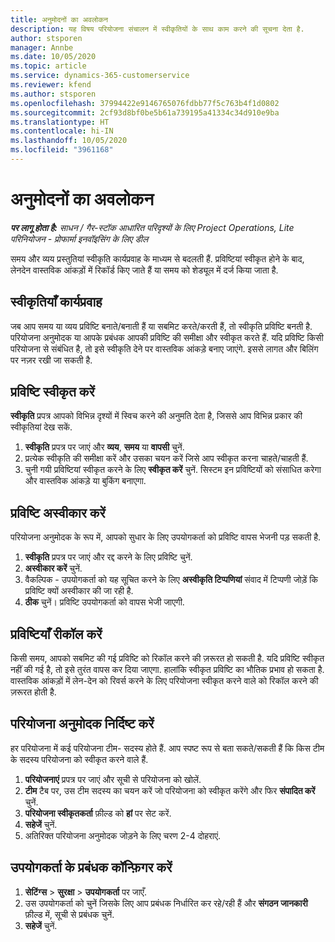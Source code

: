 ```yaml
---
title: अनुमोदनों का अवलोकन
description: यह विषय परियोजना संचालन में स्वीकृतियों के साथ काम करने की सूचना देता है.
author: stsporen
manager: Annbe
ms.date: 10/05/2020
ms.topic: article
ms.service: dynamics-365-customerservice
ms.reviewer: kfend
ms.author: stsporen
ms.openlocfilehash: 37994422e9146765076fdbb77f5c763b4f1d0802
ms.sourcegitcommit: 2cf93d8bf0be5b61a739195a41334c34d910e9ba
ms.translationtype: HT
ms.contentlocale: hi-IN
ms.lasthandoff: 10/05/2020
ms.locfileid: "3961168"
---
```

# <a name="approvals-overview"></a>अनुमोदनों का अवलोकन

_**पर लागू होता है:** साधन / गैर-स्टॉक आधारित परिदृश्यों के लिए Project Operations, Lite परिनियोजन - प्रोफार्मा इनवॉइसिंग के लिए डील_

समय और व्यय प्रस्तुतियां स्वीकृति कार्यप्रवाह के माध्यम से बदलती हैं. प्रविष्टियां स्वीकृत होने के बाद, लेनदेन वास्तविक आंकड़ों में रिकॉर्ड किए जाते हैं या समय को शेड्यूल में दर्ज किया जाता है.

## <a name="approvals-workflow"></a>स्वीकृतियाँ कार्यप्रवाह
जब आप समय या व्यय प्रविष्टि बनाते/बनाती हैं या सबमिट करते/करती हैं, तो स्वीकृति प्रविष्टि बनती है. परियोजना अनुमोदक या आपके प्रबंधक आपकी प्रविष्टि की समीक्षा और स्वीकृत करते हैं. यदि प्रविष्टि किसी परियोजना से संबंधित है, तो इसे स्वीकृति देने पर वास्तविक आंकड़े बनाए जाएंगे. इससे लागत और बिलिंग पर नज़र रखी जा सकती है. 

## <a name="approve-an-entry"></a>प्रविष्टि स्वीकृत करें
**स्वीकृति** प्रपत्र आपको विभिन्न दृश्यों में स्विच करने की अनुमति देता है, जिससे आप विभिन्न प्रकार की स्वीकृतियां देख सकें.
  
1. **स्वीकृति** प्रपत्र पर जाएं और **व्यय**, **समय** या **वापसी** चुनें.
2. प्रत्येक स्वीकृति की समीक्षा करें और उसका चयन करें जिसे आप स्वीकृत करना चाहते/चाहती हैं.
3. चुनी गयी प्रविष्टियां स्वीकृत करने के लिए **स्वीकृत करें** चुनें.
सिस्टम इन प्रविष्टियों को संसाधित करेगा और वास्तविक आंकड़े या बुकिंग बनाएगा.

## <a name="reject-an-entry"></a>प्रविष्टि अस्वीकार करें
परियोजना अनुमोदक के रूप में, आपको सुधार के लिए उपयोगकर्ता को प्रविष्टि वापस भेजनी पड़ सकती है.
  
1. **स्वीकृति** प्रपत्र पर जाएं और रद्द करने के लिए प्रविष्टि चुनें. 
2. **अस्वीकार करें** चुनें.
3. वैकल्पिक - उपयोगकर्ता को यह सूचित करने के लिए **अस्वीकृति टिप्पणियां** संवाद में टिप्पणी जोड़ें कि प्रविष्टि क्यों अस्वीकार की जा रही है.
4. **ठीक** चुनें। प्रविष्टि उपयोगकर्ता को वापस भेजी जाएगी.
  
## <a name="recall-entries"></a>प्रविष्टियाँ रीकॉल करें
किसी समय, आपको सबमिट की गई प्रविष्टि को रिकॉल करने की ज़रूरत हो सकती है. यदि प्रविष्टि स्वीकृत नहीं की गई है, तो इसे तुरंत वापस कर दिया जाएगा. हालांकि स्वीकृत प्रविष्टि का भौतिक प्रभाव हो सकता है. वास्तविक आंकड़ों में लेन-देन को रिवर्स करने के लिए परियोजना स्वीकृत करने वाले को रिकॉल करने की ज़रूरत होती है.

## <a name="specify-project-approvers"></a>परियोजना अनुमोदक निर्दिष्ट करें
हर परियोजना में कई परियोजना टीम- सदस्य होते हैं. आप स्पष्ट रूप से बता सकते/सकती हैं कि किस टीम के सदस्य परियोजना को स्वीकृत करने वाले हैं.

1. **परियोजनाएं** प्रपत्र पर जाएं और सूची से परियोजना को खोलें.
2. **टीम** टैब पर, उस टीम सदस्य का चयन करें जो परियोजना को स्वीकृत करेंगे और फिर **संपादित करें** चुनें.
3. **परियोजना स्वीकृतकर्ता** फ़ील्ड को **हां** पर सेट करें.
4. **सहेजें** चुनें.
5. अतिरिक्त परियोजना अनुमोदक जोड़ने के लिए चरण 2-4 दोहराएं.

## <a name="configure-the-users-manager"></a>उपयोगकर्ता के प्रबंधक कॉन्फ़िगर करें

1. **सेटिंग्स** > **सुरक्षा** > **उपयोगकर्ता** पर जाएँ.
2. उस उपयोगकर्ता को चुनें जिसके लिए आप प्रबंधक निर्धारित कर रहे/रही हैं और **संगठन जानकारी** फ़ील्ड में, सूची से प्रबंधक चुनें. 
3. **सहेजें** चुनें.


